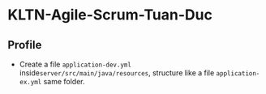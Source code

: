 # KLTN-Agile-Scrum-Tuan-Duc

## Profile
- Create a file `application-dev.yml` inside`server/src/main/java/resources`, structure like a file `application-ex.yml` same folder.